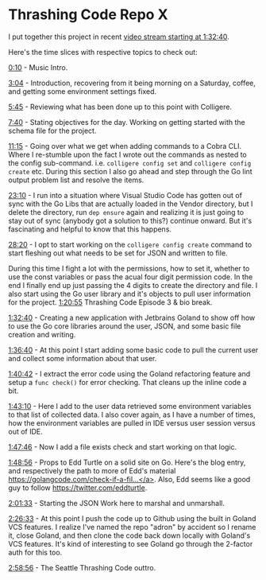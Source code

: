 # Thrashing Code Repo X

I put together this project in recent [video stream starting at 1:32:40](https://youtu.be/sg4Nnnb-Vvc?t=5560).

Here's the time slices with respective topics to check out:

<a class="yt-simple-endpoint style-scope yt-formatted-string" spellcheck="false" href="/watch?v=sg4Nnnb-Vvc&amp;t=10s">0:10</a> - Music Intro.

<a class="yt-simple-endpoint style-scope yt-formatted-string" spellcheck="false" href="/watch?v=sg4Nnnb-Vvc&amp;t=184s">3:04</a> - Introduction, recovering from it being morning on a Saturday, coffee, and getting some environment settings fixed.

<a class="yt-simple-endpoint style-scope yt-formatted-string" spellcheck="false" href="/watch?v=sg4Nnnb-Vvc&amp;t=345s">5:45</a> - Reviewing what has been done up to this point with Colligere.

<a class="yt-simple-endpoint style-scope yt-formatted-string" spellcheck="false" href="/watch?v=sg4Nnnb-Vvc&amp;t=460s">7:40</a> - Stating objectives for the day. Working on getting started with the schema file for the project.

<a class="yt-simple-endpoint style-scope yt-formatted-string" spellcheck="false" href="/watch?v=sg4Nnnb-Vvc&amp;t=675s">11:15</a> - Going over what we get when adding commands to a Cobra CLI. Where I re-stumble upon the fact I wrote out the commands as nested to the config sub-command. i.e. `colligere config set` and `colligere config create` etc. During this section I also go ahead and step through the Go lint output problem list and resolve the items.

<a class="yt-simple-endpoint style-scope yt-formatted-string" spellcheck="false" href="/watch?v=sg4Nnnb-Vvc&amp;t=1390s">23:10</a> - I run into a situation where Visual Studio Code has gotten out of sync with the Go Libs that are actually loaded in the Vendor directory, but I delete the directory, run `dep ensure` again and realizing it is just going to stay out of sync (anybody got a solution to this?) continue onward. But it's fascinating and helpful to know that this happens.

<a class="yt-simple-endpoint style-scope yt-formatted-string" spellcheck="false" href="/watch?v=sg4Nnnb-Vvc&amp;t=1700s">28:20</a> - I opt to start working on the `colligere config create` command to start fleshing out what needs to be set for JSON and written to file.

During this time I fight a lot with the permissions, how to set it, whether to use the const variables or pass the acual four digit permission code. In the end I finally end up just passing the 4 digits to create the directory and file. I also start using the Go user library and it's objects to pull user information for the project.
<a class="yt-simple-endpoint style-scope yt-formatted-string" spellcheck="false" href="/watch?v=sg4Nnnb-Vvc&amp;t=4855s">1:20:55</a> Thrashing Code Episode 3 &amp; bio break.

<a class="yt-simple-endpoint style-scope yt-formatted-string" spellcheck="false" href="/watch?v=sg4Nnnb-Vvc&amp;t=5560s">1:32:40</a> - Creating a new application with Jetbrains Goland to show off how to use the Go core libraries around the user, JSON, and some basic file creation and writing.

<a class="yt-simple-endpoint style-scope yt-formatted-string" spellcheck="false" href="/watch?v=sg4Nnnb-Vvc&amp;t=5800s">1:36:40</a> - At this point I start adding some basic code to pull the current user and collect some information about that user.

<a class="yt-simple-endpoint style-scope yt-formatted-string" spellcheck="false" href="/watch?v=sg4Nnnb-Vvc&amp;t=6042s">1:40:42</a> - I extract the error code using the Goland refactoring feature and setup a `func check()` for error checking. That cleans up the inline code a bit.

<a class="yt-simple-endpoint style-scope yt-formatted-string" spellcheck="false" href="/watch?v=sg4Nnnb-Vvc&amp;t=6190s">1:43:10</a> - Here I add to the user data retrieved some environment variables to that list of collected data. I also cover again, as I have a number of times, how the environment variables are pulled in IDE versus user session versus out of IDE.

<a class="yt-simple-endpoint style-scope yt-formatted-string" spellcheck="false" href="/watch?v=sg4Nnnb-Vvc&amp;t=6466s">1:47:46</a> - Now I add a file exists check and start working on that logic.

<a class="yt-simple-endpoint style-scope yt-formatted-string" spellcheck="false" href="/watch?v=sg4Nnnb-Vvc&amp;t=6536s">1:48:56</a> - Props to Edd Turtle on a solid site on Go. Here's the blog entry, and respectively the path to more of Edd's material <a class="yt-simple-endpoint style-scope yt-formatted-string" spellcheck="false" href="/redirect?redir_token=VlwYfvtVnNvI1KzNl7Atg4Gvp018MTUzOTAzNDcyN0AxNTM4OTQ4MzI3&amp;v=sg4Nnnb-Vvc&amp;q=https%3A%2F%2Fgolangcode.com%2Fcheck-if-a-file-exists%2F&amp;event=video_description" rel="nofollow">https://golangcode.com/check-if-a-fil...</a>. Also, Edd seems like a good guy to follow <a class="yt-simple-endpoint style-scope yt-formatted-string" spellcheck="false" href="/redirect?redir_token=VlwYfvtVnNvI1KzNl7Atg4Gvp018MTUzOTAzNDcyN0AxNTM4OTQ4MzI3&amp;v=sg4Nnnb-Vvc&amp;q=https%3A%2F%2Ftwitter.com%2Feddturtle&amp;event=video_description" rel="nofollow">https://twitter.com/eddturtle</a>.

<a class="yt-simple-endpoint style-scope yt-formatted-string" spellcheck="false" href="/watch?v=sg4Nnnb-Vvc&amp;t=7293s">2:01:33</a> - Starting the JSON Work here to marshal and unmarshall.

<a class="yt-simple-endpoint style-scope yt-formatted-string" spellcheck="false" href="/watch?v=sg4Nnnb-Vvc&amp;t=8793s">2:26:33</a> - At this point I push the code up to Github using the built in Goland VCS features. I realize I've named the repo "adron" by accident so I rename it, close Goland, and then clone the code back down locally with Goland's VCS features. It's kind of interesting to see Goland go through the 2-factor auth for this too.

<a class="yt-simple-endpoint style-scope yt-formatted-string" spellcheck="false" href="/watch?v=sg4Nnnb-Vvc&amp;t=10736s">2:58:56</a> - The Seattle Thrashing Code outtro.</yt-formatted-string></div>

